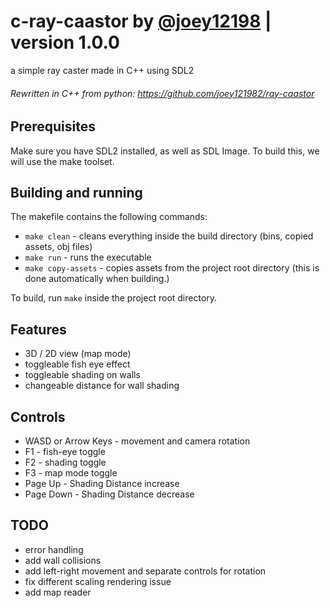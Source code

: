 # c-ray-caastor by [@joey12198](https://github.com/joey121982/) | version 1.0.0

<p> a simple ray caster made in C++ using SDL2 </p>

###### Rewritten in C++ from python: https://github.com/joey121982/ray-caastor

## Prerequisites

Make sure you have SDL2 installed, as well as SDL Image.
To build this, we will use the make toolset.

## Building and running

The makefile contains the following commands:

* ```make clean``` - cleans everything inside the build directory (bins, copied assets, obj files)
* ```make run``` - runs the executable
* ```make copy-assets``` - copies assets from the project root directory (this is done automatically when building.)

To build, run ```make``` inside the project root directory.

## Features

- 3D / 2D view (map mode)
- toggleable fish eye effect
- toggleable shading on walls
- changeable distance for wall shading

## Controls

- WASD or Arrow Keys - movement and camera rotation
- F1 - fish-eye toggle
- F2 - shading toggle
- F3 - map mode toggle
- Page Up - Shading Distance increase
- Page Down - Shading Distance decrease

## TODO

- error handling
- add wall collisions
- add left-right movement and separate controls for rotation
- fix different scaling rendering issue
- add map reader
